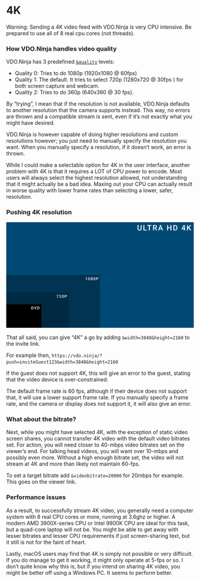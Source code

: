 # 4K

Warning: Sending a 4K video feed with VDO.Ninja is very CPU intensive. Be prepared to use all of 8 real cpu cores (not threads).

### How VDO.Ninja handles video quality

VDO.Ninja has 3 predefined [`&quality`](../../source-settings/quality.md) levels:

* Quality 0: Tries to do 1080p (1920x1080 @ 60fps)
* Quality 1: The default. It tries to select 720p (1280x720 @ 30fps ) for both screen capture and webcam.
* Quality 2: Tries to do 360p (640x360 @ 30 fps).

By “trying”, I mean that if the resolution is not available, VDO.Ninja defaults to another resolution that the camera supports instead. This way, no errors are thrown and a compatible stream is sent, even if it’s not exactly what you might have desired.

VDO.Ninja is however capable of doing higher resolutions and custom resolutions however; you just need to manually specify the resolution you want. When you manually specify a resolution, if it doesn’t work, an error is thrown.

While I could make a selectable option for 4K in the user interface, another problem with 4K is that it requires a LOT of CPU power to encode. Most users will always select the highest resolution allowed, not understanding that it might actually be a bad idea. Maxing out your CPU can actually result in worse quality with lower frame rates than selecting a lower, safer, resolution.

### Pushing 4K resolution

![4k comparison chart with lesser resolutions](../../.gitbook/assets/4KComparison)

That all said, you can give “4K” a go by adding `&width=3840&height=2160` to the invite link.

For example then, `https://vdo.ninja/?push=inviteGuest123&width=3840&height=2160`

If the guest does not support 4K, this will give an error to the guest, stating that the video device is over-constrained.

The default frame rate is 60 fps, although if their device does not support that, it will use a lower support frame rate. If you manually specify a frame rate, and the camera or display does not support it, it will also give an error.

### What about the bitrate?

Next, while you might have selected 4K, with the exception of static video screen shares, you cannot transfer 4K video with the default video bitrates set. For action, you will need closer to 40-mbps video bitrates set on the viewer’s end. For talking head videos, you will want over 10-mbps and possibly even more. Without a high enough bitrate set, the video will not stream at 4K and more than likely not maintain 60-fps.

To set a target bitrate add `&videobitrate=20000` for 20mbps for example. This goes on the viewer link.

### Performance issues

As a result, to successfully stream 4K video, you generally need a computer system with 8 real CPU cores or more, running at 3.6ghz or higher. A modern AMD 3900X-series CPU or Intel 9900K CPU are ideal for this task, but a quad-core laptop will not be. You might be able to get away with lesser bitrates and lesser CPU requirements if just screen-sharing text, but it still is not for the faint of heart.

Lastly, macOS users may find that 4K is simply not possible or very difficult. If you do manage to get it working, it might only operate at 5-fps or so. I don’t quite know why this is, but if you intend on sharing 4K video, you might be better off using a Windows PC. It seems to perform better.
